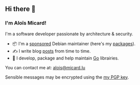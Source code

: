 ## Hi there 👋

### I'm Aloïs Micard!

I'm a software developer passionate by architecture & security.

- 📦 I'm a [sponsored](https://wiki.debian.org/SponsoredMaintainer) Debian maintainer (here's my [packages](https://qa.debian.org/developer.php?login=alois@micard.lu)).
- ✍️ I write blog [posts](https://blog.creekorful.com) from time to time.
- 🐹 I develop, package and help maintain [Go](https://golang.org) librairies.

You can contact me at: alois@micard.lu

Sensible messages may be encrypted using the [my PGP key](https://www.creekorful.com/pgp.asc).
